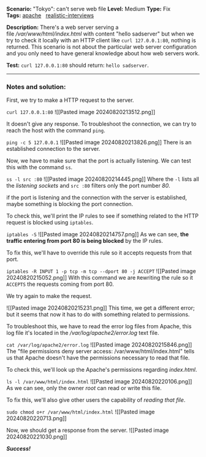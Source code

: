**Scenario:** "Tokyo": can't serve web file
**Level:** Medium
**Type:** Fix
**Tags:** [apache](https://sadservers.com/tag/apache)   [realistic-interviews](https://sadservers.com/tag/realistic-interviews)  

**Description:** There's a web server serving a file _/var/www/html/index.html_ with content "hello sadserver" but when we try to check it locally with an HTTP client like `curl 127.0.0.1:80`, nothing is returned. This scenario is not about the particular web server configuration and you only need to have general knowledge about how web servers work.

**Test:** `curl 127.0.0.1:80` should return: `hello sadserver`.

---
### Notes and solution:
First, we try to make a HTTP request to the server.

`curl 127.0.0.1:80`
![[Pasted image 20240820213512.png]]

It doesn't give any response. To troubleshoot the connection, we can try to reach the host with the command `ping`.

`ping -c 5 127.0.0.1`
![[Pasted image 20240820213826.png]]
There is an established connection to the server.

Now, we have to make sure that the port is actually listening. We can test this with the command `ss`.

`ss -l src :80`
![[Pasted image 20240820214445.png]]
Where the `-l` lists all the _listening sockets_ and `src :80` filters only the port number _80_.

if the port is listening and the connection with the server is established, maybe something is blocking the port connection.

To check this, we'll print the IP rules to see if something related to the HTTP request is blocked using `iptables`.

`iptables -S`
![[Pasted image 20240820214757.png]]
As we can see, **the traffic entering from port 80 is being blocked** by the IP rules.

To fix this, we'll have to override this rule so it accepts requests from that port.

`iptables -R INPUT 1 -p tcp -m tcp --dport 80 -j ACCEPT`
![[Pasted image 20240820215052.png]]
With this command we are `R`ewriting the rule so it `ACCEPTS` the requests coming from port 80.

We try again to make the request.

![[Pasted image 20240820215231.png]]
This time, we get a different error; but it seems that now it has to do with something related to permissions.

To troubleshoot this, we have to read the error log files from Apache, this log file it's located in the _/var/log/apache2/error.log_ text file.

`cat /var/log/apache2/error.log`
![[Pasted image 20240820215846.png]]
The "file permissions deny server access: /var/www/html/index.html" tells us that Apache doesn't have the permissions necessary to read that file.

To check this, we'll look up the Apache's permissions regarding  _index.html_.

`ls -l /var/www/html/index.html`
![[Pasted image 20240820220106.png]]
As we can see, only the owner _root_ can read or write this file.

To fix this, we'll also give other users the capability of _reading that file_.

`sudo chmod o+r /var/www/html/index.html`
![[Pasted image 20240820220713.png]]

Now, we should get a response from the server.
![[Pasted image 20240820221030.png]]

___Success!___


